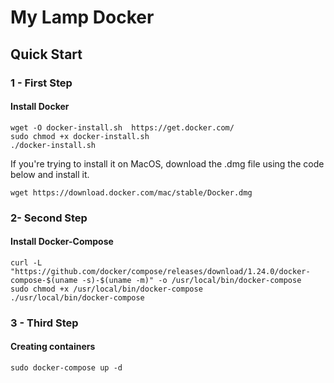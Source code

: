 # My Lamp Docker

## Quick Start

### 1 - First Step
#### Install Docker

```
wget -O docker-install.sh  https://get.docker.com/
sudo chmod +x docker-install.sh
./docker-install.sh
```

If you're trying to install it on MacOS, download the .dmg file using the code below and install it.
```
wget https://download.docker.com/mac/stable/Docker.dmg
```

### 2- Second Step
#### Install Docker-Compose

```
curl -L "https://github.com/docker/compose/releases/download/1.24.0/docker-compose-$(uname -s)-$(uname -m)" -o /usr/local/bin/docker-compose
sudo chmod +x /usr/local/bin/docker-compose
./usr/local/bin/docker-compose
```


### 3 - Third Step
#### Creating containers

```
sudo docker-compose up -d
```
